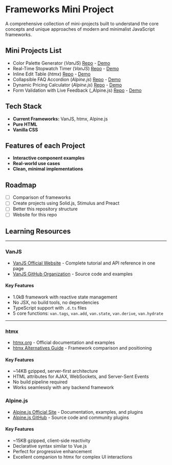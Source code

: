 # Frameworks Mini Project

A comprehensive collection of mini-projects built to understand the core concepts and unique approaches of modern and minimalist JavaScript frameworks. 

## Mini Projects List
- Color Palette Generator (_VanJS_) [Repo](https://github.com/stkossman/color-palette-generator) - [Demo](https://stkossman.github.io/color-palette-generator/)
- Real-Time Stopwatch Timer (_VanJS_) [Repo](https://github.com/stkossman/stopwatch-timer) - [Demo](https://stkossman.github.io/stopwatch-timer/)
- Inline Edit Table (_htmx_) [Repo](https://github.com/stkossman/inline-edit-table) - [Demo](https://inline-edit-table.onrender.com/)
- Collapsible FAQ Accordion (_Alpine.js_) [Repo](https://github.com/stkossman/collapsible-faq-accordion) - [Demo](https://stkossman.github.io/collapsible-faq-accordion/)
- Dynamic Pricing Calculator (_Alpine.js_) [Repo](https://github.com/stkossman/dynamic-pricing-calculator) - [Demo](https://stkossman.github.io/dynamic-pricing-calculator/)
- Form Validation with Live Feedback (_Alpine.js) [Repo](https://github.com/stkossman/form-validation) - [Demo](https://stkossman.github.io/form-validation/)

## Tech Stack
- **Current Frameworks:** VanJS, htmx, Alpine.js
- **Pure HTML**
- **Vanilla CSS**

## Features of each Project
- **Interactive component examples**
- **Real-world use cases**
- **Clean, minimal implementations**

## Roadmap
- [ ] Comparison of frameworks
- [ ] Create projects using Solid.js, Stimulus and Preact
- [ ] Better this repository structure
- [ ] Website for this repo

## Learning Resources
---
### VanJS
- [VanJS Official Website](https://vanjs.org) - Complete tutorial and API reference in one page
- [VanJS GitHub Organization](https://github.com/vanjs-org) - Source code and examples
#### Key Features
- 1.0kB framework with reactive state management
- No JSX, no build tools, no dependencies
- TypeScript support with `.d.ts` files
- 5 core functions: `van.tags`, `van.add`, `van.state`, `van.derive`, `van.hydrate`
---
### htmx
- [htmx.org](https://htmx.org) - Official documentation and examples
- [htmx Alternatives Guide](https://htmx.org/essays/alternatives/) - Framework comparison and positioning
#### Key Features
- ~14KB gzipped, server-first architecture
- HTML attributes for AJAX, WebSockets, and Server-Sent Events
- No build pipeline required
- Works seamlessly with any backend framework
### Alpine.js
- [Alpine.js Official Site](https://alpinejs.dev) - Documentation, examples, and plugins
- [Alpine.js GitHub](https://github.com/alpinejs/alpine) - Source code and community plugins
#### Key Features
- ~15KB gzipped, client-side reactivity
- Declarative syntax similar to Vue.js
- Perfect for progressive enhancement
- Excellent companion to htmx for complex UI interactions
